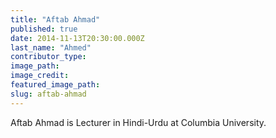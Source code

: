 ```yaml
---
title: "Aftab Ahmad"
published: true
date: 2014-11-13T20:30:00.000Z
last_name: "Ahmed"
contributor_type:
image_path:
image_credit:
featured_image_path:
slug: aftab-ahmad
---
```


Aftab Ahmad is Lecturer in Hindi-Urdu at Columbia University.

